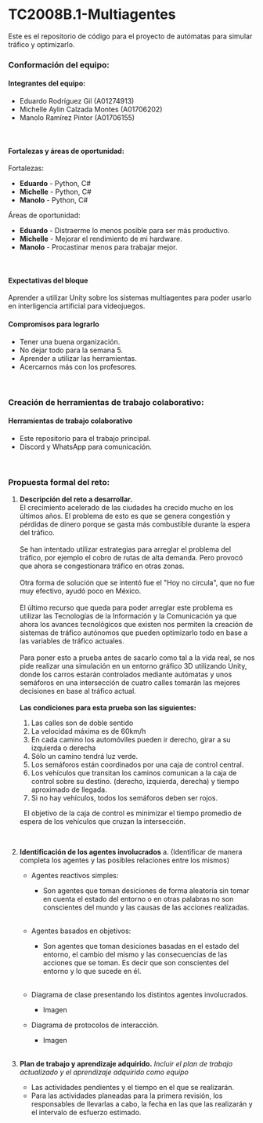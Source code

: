 # TC2008B.1-Multiagentes
Este es el repositorio de código para el proyecto de autómatas para simular tráfico y optimizarlo.

### Conformación del equipo:

#### Integrantes del equipo:
* Eduardo Rodríguez Gil (A01274913)
* Michelle Aylin Calzada Montes (A01706202)
* Manolo Ramírez Pintor (A01706155)
<br>

#### Fortalezas y áreas de oportunidad:
Fortalezas:
* __Eduardo__ - Python, C#
* __Michelle__ - Python, C#
* __Manolo__ - Python, C#

Áreas de oportunidad:
* __Eduardo__ - Distraerme lo menos posible para ser más productivo.
* __Michelle__ - Mejorar el rendimiento de mi hardware.
* __Manolo__ - Procastinar menos para trabajar mejor.
<br>


#### Expectativas del bloque
Aprender a utilizar Unity sobre los sistemas multiagentes para poder usarlo en interligencia artificial para videojuegos. 
<br>

#### Compromisos para lograrlo
* Tener una buena organización.
* No dejar todo para la semana 5.
* Aprender a utilizar las herramientas.
* Acercarnos más con los profesores.
<br>

### Creación de herramientas de trabajo colaborativo:

#### Herramientas de trabajo colaborativo

* Este repositorio para el trabajo principal.
* Discord y WhatsApp para comunicación.
<br>

### Propuesta formal del reto:
1. __Descripción del reto a desarrollar.__<br>
    El crecimiento acelerado de las ciudades ha crecido mucho en los últimos años. El problema de esto es que se genera congestión y pérdidas de dinero porque se gasta más combustible durante la espera del tráfico.
    <br><br>
    Se han intentado utilizar estrategias para arreglar el problema del tráfico, por ejemplo el cobro de rutas de alta demanda. Pero provocó que ahora se congestionara tráfico en otras zonas.
    <br><br>
    Otra forma de solución que se intentó fue el "Hoy no circula", que no fue muy efectivo, ayudó poco en México.
    <br><br>
    El último recurso que queda para poder arreglar este problema es utilizar las Tecnologías de la Información y la Comunicación ya que ahora los avances tecnológicos que existen nos permiten la creación de sistemas de tráfico autónomos que pueden optimizarlo todo en base a las variables de tráfico actuales.
    <br><br>
    Para poner esto a prueba antes de sacarlo como tal a la vida real, se nos pide realizar una simulación en un entorno gráfico 3D utilizando Unity, donde los carros estarán controlados mediante autómatas y unos semáforos en una intersección de cuatro calles tomarán las mejores decisiones en base al tráfico actual.
    <br><br>
    __Las condiciones para esta prueba son las siguientes:__
    1. Las calles son de doble sentido
    2. La velocidad máxima es de 60km/h
    3. En cada camino los automóviles pueden ir derecho, girar a su izquierda o derecha
    4. Sólo un camino tendrá luz verde.
    5. Los semáforos están coordinados por una caja de control central.
    6. Los vehículos que transitan los caminos comunican a la caja de control sobre su destino. (derecho, izquierda, derecha) y tiempo aproximado de llegada.
    7. Si no hay vehículos, todos los semáforos deben ser rojos.
    
    &nbsp;
    El objetivo de la caja de control es minimizar el tiempo promedio de espera de los vehículos que cruzan la intersección.

    <br>

2. __Identificación de los agentes involucrados__
    a. (Identificar de manera completa los agentes y las posibles relaciones entre los mismos)
    * Agentes reactivos simples:
        * Son agentes que toman desiciones de forma aleatoria sin tomar en cuenta el estado del entorno o en otras palabras no son conscientes del mundo y las causas de las acciones realizadas.<br><br>

    * Agentes basados en objetivos:
        * Son agentes que toman desiciones basadas en el estado del entorno, el cambio del mismo y las consecuencias de las acciones que se toman. Es decir que son conscientes del entorno y lo que sucede en él.<br><br>

    * Diagrama de clase presentando los distintos agentes involucrados.
        * Imagen
    * Diagrama de protocolos de interacción.
        * Imagen
    <br><br>

3. __Plan de trabajo y aprendizaje adquirido.__
    _Incluir el plan de trabajo actualizado y el aprendizaje adquirido como equipo_
    * Las actividades pendientes y el tiempo en el que se realizarán.
    * Para las actividades planeadas para la primera revisión, los responsables de llevarlas a cabo, la fecha en las que las realizarán y el intervalo de esfuerzo estimado.